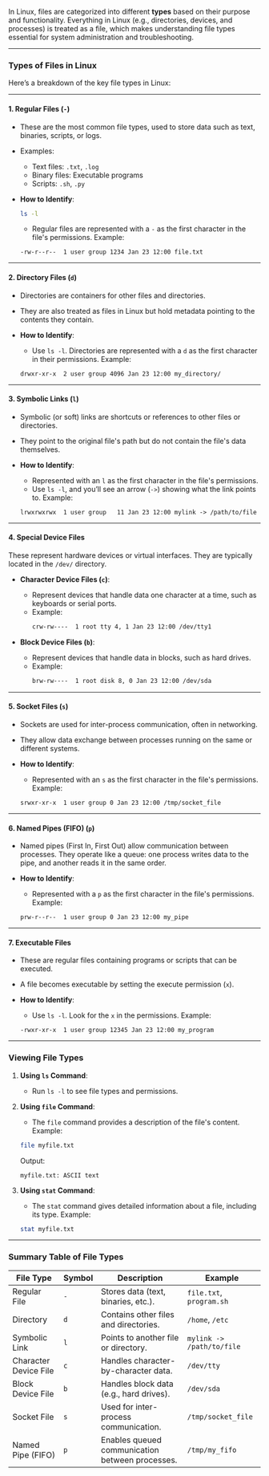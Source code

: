 In Linux, files are categorized into different **types** based on their purpose and functionality. Everything in Linux (e.g., directories, devices, and processes) is treated as a file, which makes understanding file types essential for system administration and troubleshooting.

---

### **Types of Files in Linux**

Here’s a breakdown of the key file types in Linux:

---

#### **1. Regular Files (`-`)**
- These are the most common file types, used to store data such as text, binaries, scripts, or logs.
- Examples: 
  - Text files: `.txt`, `.log`
  - Binary files: Executable programs
  - Scripts: `.sh`, `.py`

- **How to Identify**:
  ```bash
  ls -l
  ```
  - Regular files are represented with a `-` as the first character in the file's permissions.
  Example:
  ```
  -rw-r--r--  1 user group 1234 Jan 23 12:00 file.txt
  ```

---

#### **2. Directory Files (`d`)**
- Directories are containers for other files and directories.
- They are also treated as files in Linux but hold metadata pointing to the contents they contain.

- **How to Identify**:
  - Use `ls -l`. Directories are represented with a `d` as the first character in their permissions.
  Example:
  ```
  drwxr-xr-x  2 user group 4096 Jan 23 12:00 my_directory/
  ```

---

#### **3. Symbolic Links (`l`)**
- Symbolic (or soft) links are shortcuts or references to other files or directories.
- They point to the original file's path but do not contain the file's data themselves.

- **How to Identify**:
  - Represented with an `l` as the first character in the file's permissions.
  - Use `ls -l`, and you’ll see an arrow (`->`) showing what the link points to.
  Example:
  ```
  lrwxrwxrwx  1 user group   11 Jan 23 12:00 mylink -> /path/to/file
  ```

---

#### **4. Special Device Files**
These represent hardware devices or virtual interfaces. They are typically located in the `/dev/` directory.

- **Character Device Files (`c`)**:
  - Represent devices that handle data one character at a time, such as keyboards or serial ports.
  - Example:
    ```bash
    crw-rw----  1 root tty 4, 1 Jan 23 12:00 /dev/tty1
    ```

- **Block Device Files (`b`)**:
  - Represent devices that handle data in blocks, such as hard drives.
  - Example:
    ```bash
    brw-rw----  1 root disk 8, 0 Jan 23 12:00 /dev/sda
    ```

---

#### **5. Socket Files (`s`)**
- Sockets are used for inter-process communication, often in networking.
- They allow data exchange between processes running on the same or different systems.

- **How to Identify**:
  - Represented with an `s` as the first character in the file's permissions.
  Example:
  ```
  srwxr-xr-x  1 user group 0 Jan 23 12:00 /tmp/socket_file
  ```

---

#### **6. Named Pipes (FIFO) (`p`)**
- Named pipes (First In, First Out) allow communication between processes. They operate like a queue: one process writes data to the pipe, and another reads it in the same order.

- **How to Identify**:
  - Represented with a `p` as the first character in the file's permissions.
  Example:
  ```
  prw-r--r--  1 user group 0 Jan 23 12:00 my_pipe
  ```

---

#### **7. Executable Files**
- These are regular files containing programs or scripts that can be executed.
- A file becomes executable by setting the execute permission (`x`).

- **How to Identify**:
  - Use `ls -l`. Look for the `x` in the permissions.
  Example:
  ```
  -rwxr-xr-x  1 user group 12345 Jan 23 12:00 my_program
  ```

---

### **Viewing File Types**

1. **Using `ls` Command**:
   - Run `ls -l` to see file types and permissions.
   
2. **Using `file` Command**:
   - The `file` command provides a description of the file's content.
   Example:
   ```bash
   file myfile.txt
   ```
   Output:
   ```
   myfile.txt: ASCII text
   ```

3. **Using `stat` Command**:
   - The `stat` command gives detailed information about a file, including its type.
   Example:
   ```bash
   stat myfile.txt
   ```

---

### **Summary Table of File Types**

| **File Type**         | **Symbol** | **Description**                                       | **Example**                  |
|------------------------|------------|-------------------------------------------------------|------------------------------|
| Regular File           | `-`        | Stores data (text, binaries, etc.).                  | `file.txt`, `program.sh`     |
| Directory              | `d`        | Contains other files and directories.                | `/home`, `/etc`              |
| Symbolic Link          | `l`        | Points to another file or directory.                 | `mylink -> /path/to/file`    |
| Character Device File  | `c`        | Handles character-by-character data.                 | `/dev/tty`                   |
| Block Device File      | `b`        | Handles block data (e.g., hard drives).              | `/dev/sda`                   |
| Socket File            | `s`        | Used for inter-process communication.                | `/tmp/socket_file`           |
| Named Pipe (FIFO)      | `p`        | Enables queued communication between processes.       | `/tmp/my_fifo`               |